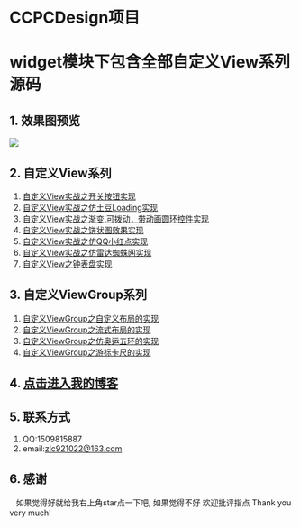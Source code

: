 # CCPCDesign项目
widget模块下包含全部自定义View系列源码
====
## 1. 效果图预览

![](https://github.com/zlc921022/CustomViewProject/raw/master/image/image.gif)

## 2. 自定义View系列

  1. [自定义View实战之开关按钮实现](https://blog.csdn.net/rjgcszlc/article/details/80977898)
  2. [自定义View实战之仿土豆Loading实现](https://blog.csdn.net/rjgcszlc/article/details/80978184)
  3. [自定义View实战之渐变,可拨动，带动画圆环控件实现](https://blog.csdn.net/rjgcszlc/article/details/80991937)
  4. [自定义View实战之饼状图效果实现](https://blog.csdn.net/rjgcszlc/article/details/80992243)
  5. [自定义View实战之仿QQ小红点实现](https://blog.csdn.net/rjgcszlc/article/details/80992634)
  6. [自定义View实战之仿雷达蜘蛛网实现](https://blog.csdn.net/rjgcszlc/article/details/80992909)
  7. [自定义View之钟表盘实现](https://blog.csdn.net/rjgcszlc/article/details/80993684)

## 3. 自定义ViewGroup系列

  1. [自定义ViewGroup之自定义布局的实现](https://blog.csdn.net/rjgcszlc/article/details/81007284)
  2. [自定义ViewGroup之流式布局的实现](https://blog.csdn.net/rjgcszlc/article/details/81007638)
  3. [自定义ViewGroup之仿奥运五环的实现](https://blog.csdn.net/rjgcszlc/article/details/81007940)
  4. [自定义ViewGroup之游标卡尺的实现](https://blog.csdn.net/rjgcszlc/article/details/81008461)

## 4. [点击进入我的博客](http://blog.csdn.net/rjgcszlc "尽人事看天意")

## 5. 联系方式

   1.  QQ:1509815887
   2.  email:zlc921022@163.com

## 6. 感谢

    如果觉得好就给我右上角star点一下吧, 如果觉得不好 欢迎批评指点 Thank you very much!

